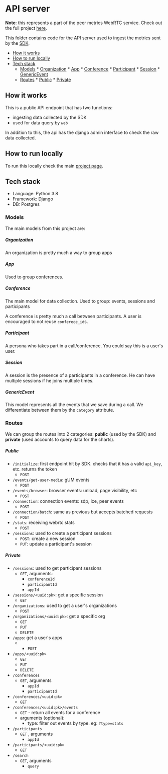 # API server

**Note**: this represents a part of the peer metrics WebRTC service. Check out the full project [here](https://github.com/peermetrics/peermetrics).

This folder contains code for the API server used to ingest the metrics sent by the [SDK](https://github.com/peermetrics/sdk-js).

* [How it works](#how-it-works)
* [How to run locally](#how-to-run-locally)
* [Tech stack](#tech-stack)
  * [Models](#models)
        * [Organization](#organization)
        * [App](#app)
        * [Conference](#conference)
        * [Participant](#participant)
        * [Session](#session)
        * [GenericEvent](#genericevent)
  * [Routes](#routes)
        * [Public](#public)
        * [Private](#private)

## How it works

This is a public API endpoint that has two functions:

- ingesting data collected by the SDK
- used for data query by `web`

In addition to this, the api has the django admin interface to check the raw data collected.

## How to run locally

To run this locally check the main [project page](https://github.com/peermetrics/peermetrics).

## Tech stack

- Language: Python 3.8
- Framework: Django
- DB: Postgres

### Models

The main models from this project are:

##### Organization

An organization is pretty much a way to group apps

##### App

Used to group conferences.

##### Conference

The main model for data collection. Used to group: events, sessions and participants

A conference is pretty much a call between participants. A user is encouraged to not reuse `conferece_id`s.

##### Participant

A persona who takes part in a call/conference. You could say this is a user's user.

##### Session

A session is the presence of a participants in a conference. He can have multiple sessions if he joins multiple times.

##### GenericEvent

This model represents all the events that we save during a call. We differentiate between them by the `category` attribute.

### Routes

We can group the routes into 2 categories: **public**  (used by the SDK) and **private** (used accounts to query data for the charts).

##### Public

- `/initialize`: first endpoint hit by SDK. checks that it has a valid `api_key`, etc. returns the token
  - `POST`
- `/events/get-user-media`: gUM events
  - `POST`
- `/events/browser`: browser events: unload, page visibility, etc
  - `POST`
- `/connection`: connection events: sdp, ice, peer events
  - `POST`
- `/connection/batch`: same as previous but accepts batched requests
  - `POST`
- `/stats`: receiving webrtc stats
  - `POST`
- `/sessions`: used to create a participant sessions
  - `POST`: create a new session
  - `PUT`: update a participant's session

##### Private

- `/sessions`: used to get participant sessions
  - `GET`, arguments:
    - `conferenceId`
    - `participantId`
    - `appId`
- `/sessions/<uuid:pk>`: get a specific session
  - `GET`
- `/organizations`: used to get a user's organizations
  - `POST`
- `/organizations/<uuid:pk>`: get a specific org
  - `GET`
  - `PUT`
  - `DELETE`
- `/apps`: get a user's apps
  - - `POST`
- `/apps/<uuid:pk>`
  - `GET`
  - `PUT`
  - `DELETE`
- `/conferences`
  - `GET`, arguments
    - `appId`
    - `participantId`
- `/conferences/<uuid:pk>`
  - `GET`
- `/conferences/<uuid:pk>/events`
  - `GET`  - return all events for a conference
  - arguments (optional):
    - type: filter out events by type. eg: `?type=stats`
- `/participants`
  - `GET` , arguments
    - `appId`
- `/participants/<uuid:pk>`
  - `GET`
- `/search`
  - `GET`, arguments
    - `query`